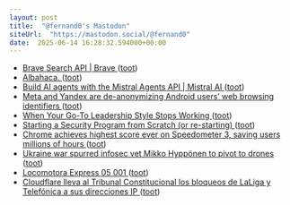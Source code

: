 ```yaml
---
layout: post
title:  "@fernand0's Mastodon"
siteUrl:  "https://mastodon.social/@fernand0"
date:  2025-06-14 16:28:32.594000+00:00
---
```

*  [Brave Search API \| Brave ](https://brave.com/search/api) ([toot](https://mastodon.social/@fernand0/114682659640751097))
*  [Albahaca. ](https://avecesunafoto.wordpress.com/2025/06/14/albahaca-8) ([toot](https://mastodon.social/@fernand0/114682497168985587))
*  [Build AI agents with the Mistral Agents API \| Mistral AI ](https://mistral.ai/news/agents-ap) ([toot](https://mastodon.social/@fernand0/114682379989114609))
*  [Meta and Yandex are de-anonymizing Android users’ web browsing identifiers ](https://arstechnica.com/security/2025/06/meta-and-yandex-are-de-anonymizing-android-users-web-browsing-identifiers) ([toot](https://mastodon.social/@fernand0/114682211205061298))
*  [When Your Go-To Leadership Style Stops Working ](https://hbr.org/2025/05/when-your-go-to-leadership-style-stops-workin) ([toot](https://mastodon.social/@fernand0/114682035327955500))
*  [Starting a Security Program from Scratch (or re-starting) ](https://www.philvenables.com/post/starting-a-security-program-from-scratch-or-re-startin) ([toot](https://mastodon.social/@fernand0/114681774138124577))
*  [Chrome achieves highest score ever on Speedometer 3, saving users millions of hours ](https://blog.chromium.org/2025/06/chrome-achieves-highest-score-ever-on.htm) ([toot](https://mastodon.social/@fernand0/114681482645772177))
*  [Ukraine war spurred infosec vet Mikko Hyppönen to pivot to drones ](https://www.theregister.com/2025/06/04/mikko_hypponen_drone) ([toot](https://mastodon.social/@fernand0/114681144344073165))
*  [Locomotora Express  05 001 ](https://www.flickr.com/photos/fernand0/54559875891) ([toot](https://mastodon.social/@fernand0/114681093708788535))
*  [Cloudflare lleva al Tribunal Constitucional los bloqueos de LaLiga y Telefónica a sus direcciones IP ](https://bandaancha.eu/articulos/cloudflare-lleva-tribunal-constitucional-1138) ([toot](https://mastodon.social/@fernand0/114681090188518933))

